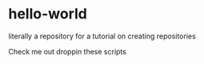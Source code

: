 # hello-world
literally a repository for a tutorial on creating repositories


Check me out droppin these scripts

